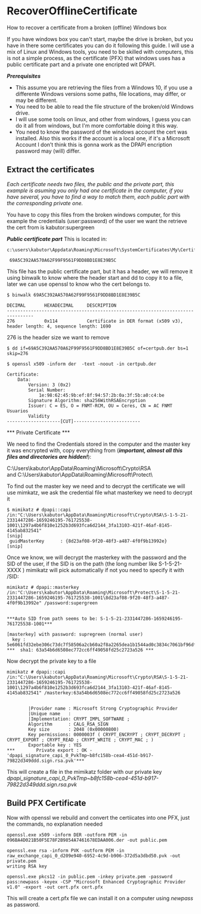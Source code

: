 # RecoverOfflineCertificate
How to recover a certificate from a broken (offline) Windows box


If you have windows box you can't start, maybe the drive is broken, but you have in there some certificates you can do it following this guide. I will use a mix of Linux and Windows tools, you need to be skilled with computers, this is not a simple process, as the certificate (PFX) that windows uses has a public certificate part and a private one encripted wit DPAPI.

***Prerequisites***
- This assume you are retrieving the files from a Windows 10, if you use a differente Windows versions some paths, file locations, may differ, or may be different.
- You need to be able to read the file structure of the broken/old Windows drive.
- I will use some tools on linux, and other from windows, I guess you can do it all from windows, but I'm more comfortable doing it this way.
- You need to know the password of the windows account the cert was installed. Also this works if the account is a local one, if it's a Microsoft Account I don’t think this is gonna work as the DPAPI encription password may (will) differ.


## Extract the certificates

*Each certificate needs two files, the public and the private part, this example is asuming you only had one certificate in the computer, if you have several, you have to find a way to match them, each public part with the corresponding private one.*

You have to copy this files from the broken windows computer, for this example the credentials (user:password) of the user we want the retrieve the cert from is kabutor:supergreen

***Public certificate part***
This is located in:
```
c:\users\kabutor\Appdata\Roaming\Microsoft\SystemCertificates\My\Certificates\

 69A5C392AA570A62F99F9561F9DD8BD1E8E39B5C
```

This file has the public certificate part, but it has a header, we will remove it using binwalk to know where the header start and dd to copy it to a file, later we can use openssl to know who the cert belongs to.

```
$ binwalk 69A5C392AA570A62F99F9561F9DD8BD1E8E39B5C

DECIMAL       HEXADECIMAL     DESCRIPTION
--------------------------------------------------------------------------------
276           0x114           Certificate in DER format (x509 v3), header length: 4, sequence length: 1690
```

276 is the header size we want to remove

```
$ dd if=69A5C392AA570A62F99F9561F9DD8BD1E8E39B5C of=certpub.der bs=1 skip=276

$ openssl x509 -inform der  -text -noout -in certpub.der

Certificate:                                                                                   
    Data:                                                                                      
        Version: 3 (0x2)
        Serial Number:                   
            1e:98:62:45:9b:ef:8f:94:57:2b:0a:3f:5b:a0:c4:be
        Signature Algorithm: sha256WithRSAEncryption
        Issuer: C = ES, O = FNMT-RCM, OU = Ceres, CN = AC FNMT Usuarios
        Validity                       
--------------------[CUT]-------------------------
```

*** Private Certificate ***

We need to find the Credentials stored in the computer and the master key it was encrypted with, copy everything from (***important, almost all this files and directories are hidden!***):

C:\Users\kabutor\AppData\Roaming\Microsoft\Crypto\RSA\
and
C:\Users\kabutor\AppData\Roaming\Microsoft\Protect\

To find out the master key we need and to decrypt the certificate we will use mimkatz, we ask the credential file what masterkey we need to decrypt it
```
$ mimikatz # dpapi::capi /in:"C:\Users\kabutor\AppData\Roaming\Microsoft\Crypto\RSA\S-1-5-21-2331447286-1659246195-761725538-1001\1297a4b6f810e1252b3d693fca6d2144_3fa13103-421f-46af-8145-4145ab832541"
[snip]
 guidMasterKey      : {8d23af08-9f20-48f3-a487-4f0f9b13992e}
[snip]
```

Once we know, we will decrypt the masterkey with the password and the SID of the user, if the SID is on the path (the long number like S-1-5-21-XXXX ) mimikatz will pick automatically if not you need to specify it with /SID:

``` 
mimikatz # dpapi::masterkey /in:"C:\Users\kabutor\AppData\Roaming\Microsoft\Protect\S-1-5-21-2331447286-1659246195-761725538-1001\8d23af08-9f20-48f3-a487-4f0f9b13992e" /password:supergreen


***Auto SID from path seems to be: S-1-5-21-2331447286-1659246195-761725538-1001***

[masterkey] with password: supregreen (normal user)
  key : 5e6061fd32ebe306c73dc7f58506a2cb60a2f8a2265dea1b1544ad0c3834c7061bf96df151a9f7a4dbac3f63720ff5f3302ec95db106079576428c02546a5881
***  sha1: 63a54b6d6508ec772cc6ff49058fd25c2723a526 ***
```

Now decrypt the private key to a file


```
mimikatz # dpapi::capi /in:"C:\Users\kabutor\AppData\Roaming\Microsoft\Crypto\RSA\S-1-5-21-2331447286-1659246195-761725538-1001\1297a4b6f810e1252b3d693fca6d2144_3fa13103-421f-46af-8145-4145ab832541" /masterkey:63a54b6d6508ec772cc6ff49058fd25c2723a526


        |Provider name : Microsoft Strong Cryptographic Provider
        |Unique name   :
        |Implementation: CRYPT_IMPL_SOFTWARE ;
        Algorithm      : CALG_RSA_SIGN
        Key size       : 2048 (0x00000800)
        Key permissions: 0000003f ( CRYPT_ENCRYPT ; CRYPT_DECRYPT ; CRYPT_EXPORT ; CRYPT_READ ; CRYPT_WRITE ; CRYPT_MAC ; )
        Exportable key : YES
***        Private export : OK - 'dpapi_signature_capi_0_PvkTmp~b8fc158b-cea4-451d-b917-79822d349ddd.sign.rsa.pvk'***
```

This will create a file in the mimikatz folder with our private key *dpapi_signature_capi_0_PvkTmp~b8fc158b-cea4-451d-b917-79822d349ddd.sign.rsa.pvk*

## Build PFX Certificate

Now with openssl we rebuild and convert the certiicates into one PFX, just the commands, no explanation needed

```
openssl.exe x509 -inform DER -outform PEM -in 096BA4D021B50F5E78F2B9854A7461678EDAA006.der -out public.pem

openssl.exe rsa -inform PVK -outform PEM -in raw_exchange_capi_0_d209e940-6952-4c9d-b906-372d5a3dbd50.pvk -out private.pem
writing RSA key

openssl.exe pkcs12 -in public.pem -inkey private.pem -password pass:newpass -keyex -CSP "Microsoft Enhanced Cryptographic Provider v1.0" -export -out cert.pfx cert.pfx
```

This will create a cert.pfx file we can install it on a computer using *newpass* as password.
